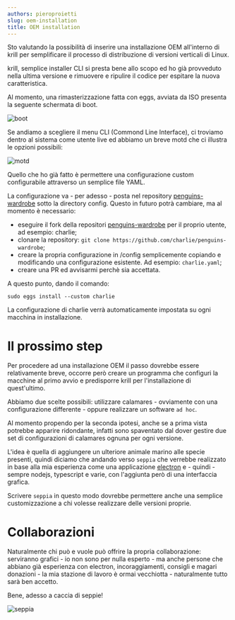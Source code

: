 ```yaml
---
authors: pieroproietti
slug: oem-installation
title: OEM installation
---
```


Sto valutando la possibilità di inserire una installazione OEM all'interno di krill per semplificare il processo di distribuzione di versioni verticali di Linux.

krill, semplice installer CLI si presta bene allo scopo ed ho già provveduto nella ultima versione e rimuovere e ripulire il codice per espitare la nuova caratteristica.

Al momento, una rimasterizzazione fatta con eggs, avviata da ISO presenta la seguente schermata di boot.

![boot](/images/boot-new-version.png)

Se andiamo a scegliere il menu CLI (Commond Line Interface), ci troviamo dentro al sistema come utente live ed abbiamo un breve motd che ci illustra le opzioni possibili:

![motd](/images/motd-new-version.png)

Quello che ho già fatto è permettere una configurazione custom configurabile attraverso un semplice file YAML. 

La configurazione va - per adesso - posta nel repository [penguins-wardrobe](https://github.com/pieroproietti/penguins-wardrobe) sotto la directory config. Questo in futuro potrà cambiare, ma al momento è necessario:

* eseguire il fork della repositori [penguins-wardrobe](https://github.com/pieroproietti/penguins-wardrobe) per il proprio utente, ad esempio: charlie;
* clonare la repository: ```git clone https://github.com/charlie/penguins-wardrobe```;
* creare la propria configurazione in /config semplicemente copiando e modificando una configurazione esistente. Ad esempio: ```charlie.yaml```;
* creare una PR ed avvisarmi perchè sia accettata.

A questo punto, dando il comando:

```
sudo eggs install --custom charlie
```

La configurazione di charlie verrà automaticamente impostata su ogni macchina in installazione.

# Il prossimo step

Per procedere ad una installazione OEM il passo dovrebbe essere relativamente breve, occorre però creare un programma che configuri la macchine al primo avvio e predisporre krill per l'installazione di quest'ultimo.

Abbiamo due scelte possibili: utilizzare calamares - ovviamente con una configurazione differente - oppure realizzare un software `ad hoc`. 

Al momento propendo per la seconda ipotesi, anche se a prima vista potrebbe apparire ridondante, infatti sono spaventato dal dover gestire due set di configurazioni di calamares ognuna per ogni versione.

L'idea è quella di aggiungere un ulteriore animale marino alle specie presenti, quindi diciamo che andando verso ```seppia``` che verrebbe realizzato in base alla mia esperienza come una applicazione [electron](https://www.electronjs.org/) e - quindi - sempre nodejs, typescript e varie, con l'aggiunta però di una interfaccia grafica.

Scrivere ```seppia``` in questo modo dovrebbe permettere anche una semplice customizzazione a chi volesse realizzare delle versioni proprie.

# Collaborazioni

Naturalmente chi può e vuole può offrire la propria collaborazione: serviranno grafici - io non sono per nulla esperto - ma anche persone che abbiano già esperienza con electron, incoraggiamenti, consigli e magari donazioni - la mia stazione di lavoro è ormai vecchiotta -  naturalmente tutto sarà ben accetto.

Bene, adesso a caccia di seppie!


![seppia](/images/seppia.jpg)
